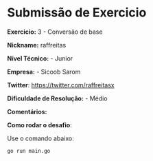 # Submissão de Exercicio

**Exercicio:** 3 - Conversão de base

**Nickname:** raffreitas

**Nível Técnico:** - Junior

**Empresa:** - Sicoob Sarom

**Twitter**: https://twitter.com/raffreitasx

**Dificuldade de Resolução:** - Médio

**Comentários:**

**Como rodar o desafio**: 

Use o comando abaixo: 
```bash
go run main.go
```